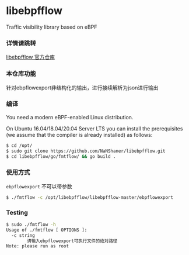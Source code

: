 # libebpfflow
Traffic visibility library based on eBPF

### 详情请跳转
[libebpfflow 官方仓库](https://github.com/ntop/libebpfflow)


### 本仓库功能
针对ebpflowexport非结构化的输出，进行接续解析为json进行输出
 
### 编译
You need a modern eBPF-enabled Linux distribution.

On Ubuntu 16.04/18.04/20.04 Server LTS you can install the prerequisites (we assume that the compiler is already installed) as follows:
```sh
$ cd /opt/
$ sudo git clone https://github.com/NaNShaner/libebpfflow.git
$ cd libebpfflow/go/fmtflow/ && go build .
```

### 使用方式
`ebpflowexport` 不可以带参数
```sh
$ ./fmtflow -c /opt/libebpfflow/libebpfflow-master/ebpflowexport
```


### Testing
```sh
$ sudo ./fmtflow -h
Usage of ./fmtflow [ OPTIONS ]:
  -c string
    	请输入ebpflowexport可执行文件的绝对路径
Note: please run as root 
```